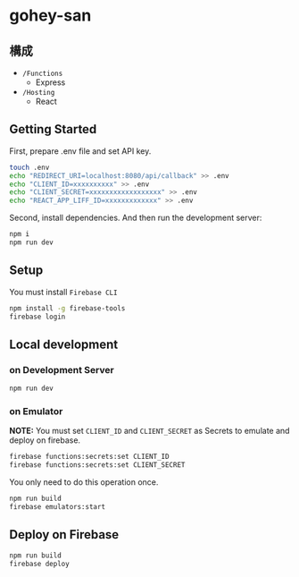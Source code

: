 # gohey-san

## 構成
- `/Functions`
    - Express
- `/Hosting`
    - React

## Getting Started
First, prepare .env file and set API key.
```sh
touch .env
echo "REDIRECT_URI=localhost:8080/api/callback" >> .env
echo "CLIENT_ID=xxxxxxxxxx" >> .env
echo "CLIENT_SECRET=xxxxxxxxxxxxxxxxxx" >> .env
echo "REACT_APP_LIFF_ID=xxxxxxxxxxxxx" >> .env
```
Second, install dependencies.
And then run the development server:
```sh
npm i
npm run dev
```

## Setup
You must install `Firebase CLI`
```sh
npm install -g firebase-tools
firebase login
```

## Local development
### on Development Server
```sh
npm run dev
```
### on Emulator
**NOTE:** You must set `CLIENT_ID` and `CLIENT_SECRET` as Secrets to emulate and deploy on firebase.
```sh
firebase functions:secrets:set CLIENT_ID
firebase functions:secrets:set CLIENT_SECRET
```
You only need to do this operation once.
```sh
npm run build
firebase emulators:start
```

## Deploy on Firebase
```sh
npm run build
firebase deploy
```
